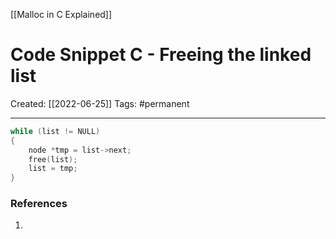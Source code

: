 [[Malloc in C Explained]]

# Code Snippet C - Freeing the linked list
Created:  [[2022-06-25]]
Tags: #permanent 

---
```C
while (list != NULL)
{
    node *tmp = list->next;
    free(list);
    list = tmp;
}
```
















### References
1. 